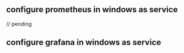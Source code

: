 
## configure prometheus in windows as service

// pending


## configure grafana in windows as service